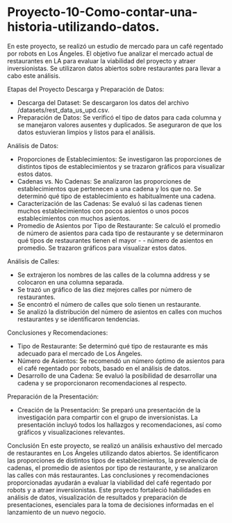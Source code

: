 # Proyecto-10-Como-contar-una-historia-utilizando-datos.
En este proyecto, se realizó un estudio de mercado para un café regentado por robots en Los Ángeles. El objetivo fue analizar el mercado actual de restaurantes en LA para evaluar la viabilidad del proyecto y atraer inversionistas. Se utilizaron datos abiertos sobre restaurantes para llevar a cabo este análisis.

Etapas del Proyecto
Descarga y Preparación de Datos:
- Descarga del Dataset: Se descargaron los datos del archivo /datasets/rest_data_us_upd.csv.
- Preparación de Datos: Se verificó el tipo de datos para cada columna y se manejaron valores ausentes y duplicados. Se aseguraron de que los datos estuvieran limpios y listos para el análisis.
  
Análisis de Datos:
- Proporciones de Establecimientos: Se investigaron las proporciones de distintos tipos de establecimientos y se trazaron gráficos para visualizar estos datos.
- Cadenas vs. No Cadenas: Se analizaron las proporciones de establecimientos que pertenecen a una cadena y los que no. Se determinó qué tipo de establecimiento es habitualmente una cadena.
- Caracterización de las Cadenas: Se evaluó si las cadenas tienen muchos establecimientos con pocos asientos o unos pocos establecimientos con muchos asientos.
- Promedio de Asientos por Tipo de Restaurante: Se calculó el promedio de número de asientos para cada tipo de restaurante y se determinaron qué tipos de restaurantes tienen el mayor - - 
número de asientos en promedio. Se trazaron gráficos para visualizar estos datos.

Análisis de Calles:
- Se extrajeron los nombres de las calles de la columna address y se colocaron en una columna separada.
- Se trazó un gráfico de las diez mejores calles por número de restaurantes.
- Se encontró el número de calles que solo tienen un restaurante.
- Se analizó la distribución del número de asientos en calles con muchos restaurantes y se identificaron tendencias.
  
Conclusiones y Recomendaciones:
- Tipo de Restaurante: Se determinó qué tipo de restaurante es más adecuado para el mercado de Los Ángeles.
- Número de Asientos: Se recomendó un número óptimo de asientos para el café regentado por robots, basado en el análisis de datos.
- Desarrollo de una Cadena: Se evaluó la posibilidad de desarrollar una cadena y se proporcionaron recomendaciones al respecto.
  
Preparación de la Presentación:
- Creación de la Presentación: Se preparó una presentación de la investigación para compartir con el grupo de inversionistas. La presentación incluyó todos los hallazgos y recomendaciones, así como gráficos y visualizaciones relevantes.
  
Conclusión
En este proyecto, se realizó un análisis exhaustivo del mercado de restaurantes en Los Ángeles utilizando datos abiertos. Se identificaron las proporciones de distintos tipos de establecimientos, la prevalencia de cadenas, el promedio de asientos por tipo de restaurante, y se analizaron las calles con más restaurantes. Las conclusiones y recomendaciones proporcionadas ayudarán a evaluar la viabilidad del café regentado por robots y a atraer inversionistas. Este proyecto fortaleció habilidades en análisis de datos, visualización de resultados y preparación de presentaciones, esenciales para la toma de decisiones informadas en el lanzamiento de un nuevo negocio.
